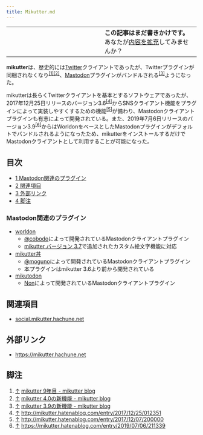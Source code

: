 ```yaml
---
title: Mikutter.md
---
```

<div>

<table>
<colgroup>
<col style="width: 50%" />
<col style="width: 50%" />
</colgroup>
<tbody>
<tr class="odd">
<td></td>
<td><strong>この記事はまだ書きかけです。</strong>
<div>
あなたが<a href="https://ja.mstdn.wiki/Mikutter&amp;action=edit" rel="nofollow">内容を拡充</a>してみませんか？
</div></td>
</tr>
</tbody>
</table>

**mikutter**は、歴史的には[Twitter](/Twitter "Twitter")クライアントであったが、Twitterプラグインが同梱されなくなり<sup>[\[1\]](#cite_note-1)[\[2\]](#cite_note-2)</sup>、[Mastodon](/Mastodon "Mastodon")プラグインがバンドルされる<sup>[\[3\]](#cite_note-3)</sup>ようになった。

mikutterは長らくTwitterクライアントを基本とするソフトウェアであったが、2017年12月25日リリースのバージョン3.6<sup>[\[4\]](#cite_note-4)</sup>からSNSクライアント機能をプラグインによって実装しやすくするための機能<sup>[\[5\]](#cite_note-5)</sup>が備わり、Mastodonクライアントプラグインも有志によって開発されている。また、2019年7月6日リリースのバージョン3.9<sup>[\[6\]](#cite_note-6)</sup>からはWorldonをベースとしたMastodonプラグインがデフォルトでバンドルされるようになったため、mikutterをインストールするだけでMastodonクライアントとして利用することが可能になった。

<div>

<div lang="ja" dir="ltr">

## 目次

</div>

-   [1 Mastodon関連のプラグイン](#Mastodon.E9.96.A2.E9.80.A3.E3.81.AE.E3.83.97.E3.83.A9.E3.82.B0.E3.82.A4.E3.83.B3)
-   [2 関連項目](#.E9.96.A2.E9.80.A3.E9.A0.85.E7.9B.AE)
-   [3 外部リンク](#.E5.A4.96.E9.83.A8.E3.83.AA.E3.83.B3.E3.82.AF)
-   [4 脚注](#.E8.84.9A.E6.B3.A8)

</div>

### Mastodon関連のプラグイン

-   <a href="https://github.com/cobodo/mikutter-worldon" rel="nofollow">worldon</a>
    -   <a href="https://mstdn.kanagu.info/@cobodo" rel="nofollow">@cobodo</a>によって開発されているMastodonクライアントプラグイン
    -   <a href="http://mikutter.hatenablog.com/entry/2018/05/01/210949" rel="nofollow">mikutter バージョン 3.7</a>で追加されたカスタム絵文字機能に対応
-   <a href="https://github.com/moguno/mikutter-don" rel="nofollow">mikutter丼</a>
    -   <a href="https://social.mikutter.hachune.net/@moguno" rel="nofollow">@moguno</a>によって開発されているMastodonクライアントプラグイン
    -   本プラグインはmikutter 3.6より前から開発されている
-   <a href="https://github.com/sora0920/mikutodon" rel="nofollow">mikutodon</a>
    -   <a href="https://social.mikutter.hachune.net/@Non" rel="nofollow">Non</a>によって開発されているMastodonクライアントプラグイン

## 関連項目

-   [social.mikutter.hachune.net](/Social.mikutter.hachune.net "Social.mikutter.hachune.net")

## 外部リンク

-   <a href="https://mikutter.hachune.net" rel="nofollow">https://mikutter.hachune.net</a>

## 脚注

<div>

1.  [↑](#cite_ref-1) <a href="https://mikutter.hatenablog.com/entry/2019/01/02/174709" rel="nofollow">mikutter 9年目 - mikutter blog</a>
2.  [↑](#cite_ref-2) <a href="https://mikutter.hatenablog.com/entry/2019/12/19/090653" rel="nofollow">mikutter 4.0の新機能 - mikutter blog</a>
3.  [↑](#cite_ref-3) <a href="https://mikutter.hatenablog.com/entry/2019/04/21/153944" rel="nofollow">mikutter 3.9の新機能 - mikutter blog</a>
4.  [↑](#cite_ref-4) <a href="http://mikutter.hatenablog.com/entry/2017/12/25/012351" rel="nofollow">http://mikutter.hatenablog.com/entry/2017/12/25/012351</a>
5.  [↑](#cite_ref-5) <a href="http://mikutter.hatenablog.com/entry/2017/12/07/200000" rel="nofollow">http://mikutter.hatenablog.com/entry/2017/12/07/200000</a>
6.  [↑](#cite_ref-6) <a href="https://mikutter.hatenablog.com/entry/2019/07/06/211339" rel="nofollow">https://mikutter.hatenablog.com/entry/2019/07/06/211339</a>

</div>

</div>
